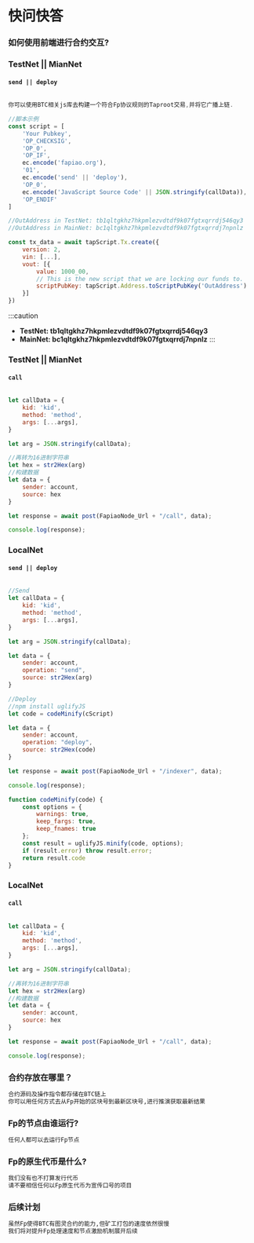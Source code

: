 # 快问快答


### 如何使用前端进行合约交互?

### TestNet || MianNet

#### `send || deploy`

```javascript

你可以使用BTC相关js库去构建一个符合Fp协议规则的Taproot交易,并将它广播上链.

//脚本示例
const script = [
	'Your Pubkey',
	'OP_CHECKSIG', 
	'OP_0', 
	'OP_IF', 
	ec.encode('fapiao.org'), 
	'01', 
	ec.encode('send' || 'deploy'), 
	'OP_0', 
	ec.encode('JavaScript Source Code' || JSON.stringify(callData)),
	'OP_ENDIF'
]

//OutAddress in TestNet: tb1qltgkhz7hkpmlezvdtdf9k07fgtxqrrdj546qy3
//OutAddress in MainNet: bc1qltgkhz7hkpmlezvdtdf9k07fgtxqrrdj7npnlz

const tx_data = await tapScript.Tx.create({
	version: 2,
	vin: [...],
	vout: [{
		value: 1000_00,
		// This is the new script that we are locking our funds to.
		scriptPubKey: tapScript.Address.toScriptPubKey('OutAddress')
	}]
})

```

:::caution
- **TestNet:  tb1qltgkhz7hkpmlezvdtdf9k07fgtxqrrdj546qy3**
- **MainNet:  bc1qltgkhz7hkpmlezvdtdf9k07fgtxqrrdj7npnlz**
:::


### TestNet || MianNet

#### `call`

```javascript

let callData = {
	kid: 'kid',
	method: 'method',
	args: [...args],
}

let arg = JSON.stringify(callData);

//再转为16进制字符串
let hex = str2Hex(arg)
//构建数据
let data = {
	sender: account,
	source: hex
}

let response = await post(FapiaoNode_Url + "/call", data);

console.log(response);
```

### LocalNet

#### `send || deploy`

```javascript

//Send
let callData = {
	kid: 'kid',
	method: 'method',
	args: [...args],
}

let arg = JSON.stringify(callData);

let data = {
	sender: account,
	operation: "send",
	source: str2Hex(arg)
}

//Deploy
//npm install uglifyJS
let code = codeMinify(cScript)

let data = {
	sender: account,
	operation: "deploy",
	source: str2Hex(code)
}

let response = await post(FapiaoNode_Url + "/indexer", data);

console.log(response);

function codeMinify(code) {
	const options = {
		warnings: true,
		keep_fargs: true,
		keep_fnames: true
	};
	const result = uglifyJS.minify(code, options);
	if (result.error) throw result.error;
	return result.code
}
```

### LocalNet

#### `call`

```javascript

let callData = {
	kid: 'kid',
	method: 'method',
	args: [...args],
}

let arg = JSON.stringify(callData);

//再转为16进制字符串
let hex = str2Hex(arg)
//构建数据
let data = {
	sender: account,
	source: hex
}

let response = await post(FapiaoNode_Url + "/call", data);

console.log(response);
```

### 合约存放在哪里？

```bash
合约源码及操作指令都存储在BTC链上
你可以用任何方式去从Fp开始的区块号到最新区块号,进行推演获取最新结果
```



### Fp的节点由谁运行?

```bash
任何人都可以去运行Fp节点
```

### Fp的原生代币是什么?

```bash
我们没有也不打算发行代币
请不要相信任何以Fp原生代币为宣传口号的项目
```

### 后续计划

```bash
虽然Fp使得BTC有图灵合约的能力,但矿工打包的速度依然很慢
我们将对提升Fp处理速度和节点激励机制展开后续
```